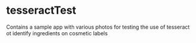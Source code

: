 # tesseractTest
Contains a sample app with various photos for testing the use of tesseract ot identify ingredients on cosmetic labels
